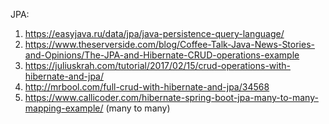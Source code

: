 JPA: 
  1. https://easyjava.ru/data/jpa/java-persistence-query-language/
  2. https://www.theserverside.com/blog/Coffee-Talk-Java-News-Stories-and-Opinions/The-JPA-and-Hibernate-CRUD-operations-example
  3. https://juliuskrah.com/tutorial/2017/02/15/crud-operations-with-hibernate-and-jpa/
  4. http://mrbool.com/full-crud-with-hibernate-and-jpa/34568
  5. https://www.callicoder.com/hibernate-spring-boot-jpa-many-to-many-mapping-example/ (many to many)
